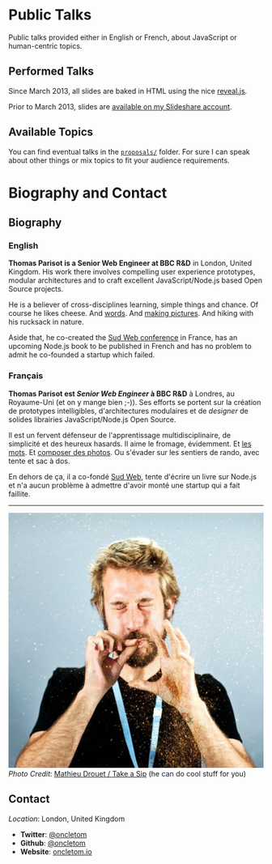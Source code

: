 # Public Talks

Public talks provided either in English or French, about JavaScript or human-centric topics.

## Performed Talks

Since March 2013, all slides are baked in HTML using the nice [reveal.js](https://github.com/hakimel/reveal.js/).

Prior to March 2013, slides are [available on my Slideshare account](http://www.slideshare.net/oncletom/presentations).

## Available Topics

You can find eventual talks in the [`proposals/`](proposals) folder. For sure I can speak about other things or mix topics to fit your audience requirements.

# Biography and Contact

## Biography

### English

**Thomas Parisot is a Senior Web Engineer at BBC R&D** in London, United Kingdom. His work there involves compelling user experience prototypes, modular architectures and to craft excellent JavaScript/Node.js based Open Source projects.

He is a believer of cross-disciplines learning, simple things and chance. Of course he likes cheese. And [words](https://oncletom.io). And [making pictures](https://oncletom.io/photos/). And hiking with his rucksack in nature.

Aside that, he co-created the [Sud Web conference](http://sudweb.fr) in France, has an upcoming Node.js book to be published in French and has no problem to admit he co-founded a startup which failed.

### Français

**Thomas Parisot est *Senior Web Engineer* à BBC R&D** à Londres, au Royaume-Uni (et on y mange bien ;-)). Ses efforts se portent sur la création de prototypes intelligibles, d'architectures modulaires et de *designer* de solides librairies JavaScript/Node.js Open Source.

Il est un fervent défenseur de l'apprentissage multidisciplinaire, de simplicité et des heureux hasards. Il aime le fromage, évidemment. Et [les mots](https://oncletom.io). Et [composer des photos](https://oncletom.io/photos/). Ou s'évader sur les sentiers de rando, avec tente et sac à dos.

En dehors de ça, il a co-fondé [Sud Web](http://sudweb.fr), tente d'écrire un livre sur Node.js et n'a aucun problème à admettre d'avoir monté une startup qui a fait faillite.

----

![](thomas-parisot.jpg)  
*Photo Credit*: [Mathieu Drouet / Take a Sip](http://www.takeasip.net/) (he can do cool stuff for you)


## Contact

*Location*: London, United Kingdom

* **Twitter**: [@oncletom](https://twitter.com/oncletom)
* **Github**: [@oncletom](https://github.com/oncletom)
* **Website**: [oncletom.io](https://oncletom.io)
